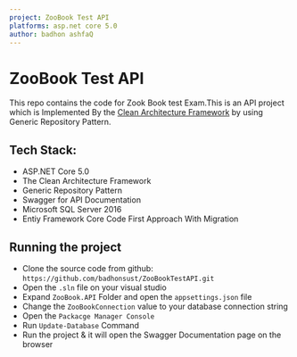 ```yaml
---
project: ZooBook Test API 
platforms: asp.net core 5.0
author: badhon ashfaQ
---
```


# ZooBook Test API
This repo contains the code for Zook Book test Exam.This is an API project which is Implemented By the [Clean Architecture Framework](https://blog.cleancoder.com/uncle-bob/2012/08/13/the-clean-architecture.html) by using Generic Repository Pattern.


## Tech Stack:
+ ASP.NET Core 5.0
+ The Clean Architecture Framework
+ Generic Repository Pattern
+ Swagger for API Documentation
+ Microsoft SQL Server 2016
+ Entiy Framework Core Code First Approach With Migration

## Running the project
+ Clone the source code from github: `https://github.com/badhonsust/ZooBookTestAPI.git`
+ Open the `.sln` file on your visual studio
+ Expand `ZooBook.API` Folder and open the `appsettings.json` file
+ Change the `ZooBookConnection` value to your database connection string
+ Open the `Packacge Manager Console` 
+ Run `Update-Database` Command
+ Run the project & it will open the Swagger Documentation page on the browser
